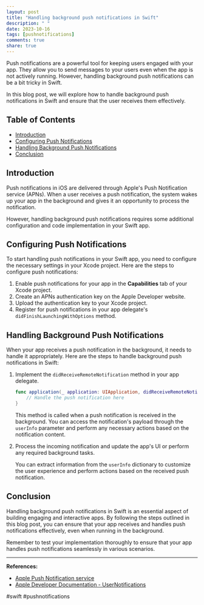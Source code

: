 ```yaml
---
layout: post
title: "Handling background push notifications in Swift"
description: " "
date: 2023-10-16
tags: [pushnotifications]
comments: true
share: true
---
```


Push notifications are a powerful tool for keeping users engaged with your app. They allow you to send messages to your users even when the app is not actively running. However, handling background push notifications can be a bit tricky in Swift.

In this blog post, we will explore how to handle background push notifications in Swift and ensure that the user receives them effectively.

## Table of Contents
- [Introduction](#introduction)
- [Configuring Push Notifications](#configuring-push-notifications)
- [Handling Background Push Notifications](#handling-background-push-notifications)
- [Conclusion](#conclusion)

## Introduction

Push notifications in iOS are delivered through Apple's Push Notification service (APNs). When a user receives a push notification, the system wakes up your app in the background and gives it an opportunity to process the notification.

However, handling background push notifications requires some additional configuration and code implementation in your Swift app.

## Configuring Push Notifications

To start handling push notifications in your Swift app, you need to configure the necessary settings in your Xcode project. Here are the steps to configure push notifications:

1. Enable push notifications for your app in the **Capabilities** tab of your Xcode project.
2. Create an APNs authentication key on the Apple Developer website.
3. Upload the authentication key to your Xcode project.
4. Register for push notifications in your app delegate's `didFinishLaunchingWithOptions` method.

## Handling Background Push Notifications

When your app receives a push notification in the background, it needs to handle it appropriately. Here are the steps to handle background push notifications in Swift:

1. Implement the `didReceiveRemoteNotification` method in your app delegate.
   
   ```swift
   func application(_ application: UIApplication, didReceiveRemoteNotification userInfo: [AnyHashable: Any], fetchCompletionHandler completionHandler: @escaping (UIBackgroundFetchResult) -> Void) {
       // Handle the push notification here
   }
   ```
   
   This method is called when a push notification is received in the background. You can access the notification's payload through the `userInfo` parameter and perform any necessary actions based on the notification content.
   
2. Process the incoming notification and update the app's UI or perform any required background tasks.
   
   You can extract information from the `userInfo` dictionary to customize the user experience and perform actions based on the received push notification.

## Conclusion

Handling background push notifications in Swift is an essential aspect of building engaging and interactive apps. By following the steps outlined in this blog post, you can ensure that your app receives and handles push notifications effectively, even when running in the background.

Remember to test your implementation thoroughly to ensure that your app handles push notifications seamlessly in various scenarios.

---

**References:**

- [Apple Push Notification service](https://developer.apple.com/documentation/usernotifications/setting_up_a_remote_notification_server)
- [Apple Developer Documentation - UserNotifications](https://developer.apple.com/documentation/usernotifications)

#swift #pushnotifications